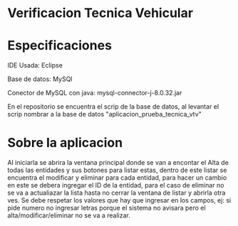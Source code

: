 # Verificacion Tecnica Vehicular

# Especificaciones

IDE Usada: Eclipse

Base de datos: MySQl

Conector de MySQL con java: mysql-connector-j-8.0.32.jar

En el repositorio se encuentra el scrip de la base de datos, al levantar el scrip nombrar a la base de datos "aplicacion_prueba_tecnica_vtv"

# Sobre la aplicacion

Al iniciarla se abrira la ventana principal donde se van a encontar el Alta de todas las entidades y sus botones para listar estas, dentro de este listar se encuentra el modificar y eliminar para cada entidad, para hacer un cambio en este se debera ingregar el ID de la entidad, para el caso de eliminar no se va a actualiazar la lista hasta no cerrar la ventana de listar y abrirla otra ves.
Se debe respetar los valores que hay que ingresar en los campos, ej: si pide numero no ingresar letras porque el sistema no avisara pero el alta/modificar/eliminar no se va a realizar.

